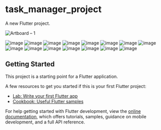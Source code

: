# task_manager_project

A new Flutter project.


![Artboard – 1](https://github.com/moniruzzaman76/Task-Manager-Project-using-Getx/assets/107347380/f2703152-33a9-411c-8356-dd961386fa28)



![image](https://github.com/moniruzzaman76/NotePad-app-using-Rest-API/assets/107347380/954b3c03-ea47-446a-87a3-1f0293a2dfec)
![image](https://github.com/moniruzzaman76/NotePad-app-using-Rest-API/assets/107347380/52222c55-3317-41a9-9a1b-9bf00593ece1)
![image](https://github.com/moniruzzaman76/NotePad-app-using-Rest-API/assets/107347380/f565bc7a-dc6b-4fce-b965-17c2b58b9d94)
![image](https://github.com/moniruzzaman76/NotePad-app-using-Rest-API/assets/107347380/6ae64216-8159-4f22-b3a0-c9f905999fa7)
![image](https://github.com/moniruzzaman76/NotePad-app-using-Rest-API/assets/107347380/8ec0f682-4326-43dd-86e5-62849af5924c)
![image](https://github.com/moniruzzaman76/NotePad-app-using-Rest-API/assets/107347380/073c77d4-87d6-45d1-94ec-60885d7f1d76)
![image](https://github.com/moniruzzaman76/NotePad-app-using-Rest-API/assets/107347380/14d40793-96c9-4f0e-bfd7-3f579432b2c6)
![image](https://github.com/moniruzzaman76/NotePad-app-using-Rest-API/assets/107347380/326d4b9d-ca6f-480b-87c2-dad59354c05c)
![image](https://github.com/moniruzzaman76/NotePad-app-using-Rest-API/assets/107347380/f8dbe6f7-049d-480b-a799-45f59b74107f)
![image](https://github.com/moniruzzaman76/NotePad-app-using-Rest-API/assets/107347380/a1faee28-24ef-4a03-b7b2-c799f52163a5)
![image](https://github.com/moniruzzaman76/NotePad-app-using-Rest-API/assets/107347380/858030f9-3c2b-4df2-8efd-aefebe8306be)
![image](https://github.com/moniruzzaman76/NotePad-app-using-Rest-API/assets/107347380/27794932-f093-45f2-be63-917e50dc9594)
![image](https://github.com/moniruzzaman76/NotePad-app-using-Rest-API/assets/107347380/c1af4d55-bed9-44a7-83e5-5fde20b59544)
![image](https://github.com/moniruzzaman76/NotePad-app-using-Rest-API/assets/107347380/b3528349-22e3-4a2c-b33b-dfbc65ed943b)
![image](https://github.com/moniruzzaman76/NotePad-app-using-Rest-API/assets/107347380/e8faca54-d7ae-4f8d-aa3b-d9c7ba43b888)




















## Getting Started

This project is a starting point for a Flutter application.

A few resources to get you started if this is your first Flutter project:

- [Lab: Write your first Flutter app](https://docs.flutter.dev/get-started/codelab)
- [Cookbook: Useful Flutter samples](https://docs.flutter.dev/cookbook)

For help getting started with Flutter development, view the
[online documentation](https://docs.flutter.dev/), which offers tutorials,
samples, guidance on mobile development, and a full API reference.
